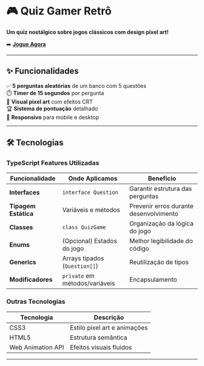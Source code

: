 # 🎮 Quiz Gamer Retrô

**Um quiz nostálgico sobre jogos clássicos com design pixel art!**  

➡️ **[Jogue Agora](https://rafael-ps-ads.github.io/Quiz-Gamer-Retro/)**

---

## ✨ Funcionalidades

✅ **5 perguntas aleatórias** de um banco com 5 questões  
⏱️ **Timer de 15 segundos** por pergunta  
🎨 **Visual pixel art** com efeitos CRT  
🏆 **Sistema de pontuação** detalhado  
📱 **Responsivo** para mobile e desktop  

---

## 🛠️ Tecnologias

### TypeScript Features Utilizadas
| Funcionalidade          | Onde Aplicamos                     | Benefício                         |
|-------------------------|------------------------------------|-----------------------------------|
| **Interfaces**          | `interface Question`               | Garantir estrutura das perguntas  |
| **Tipagem Estática**    | Variáveis e métodos                | Prevenir erros durante desenvolvimento |
| **Classes**            | `class QuizGame`                   | Organização da lógica do jogo     |
| **Enums**              | (Opcional) Estados do jogo         | Melhor legibilidade do código     |
| **Generics**           | Arrays tipados (`Question[]`)      | Reutilização de tipos             |
| **Modificadores**      | `private` em métodos/variáveis     | Encapsulamento                    |

### Outras Tecnologias
| Tecnologia       | Descrição                          |
|------------------|------------------------------------|
| CSS3             | Estilo pixel art e animações       |
| HTML5            | Estrutura semântica                |
| Web Animation API| Efeitos visuais fluidos            |

---